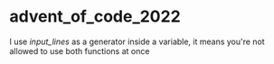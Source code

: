 # advent_of_code_2022

I use *input_lines* as a generator inside a variable, it means you're not allowed to use both functions at once
